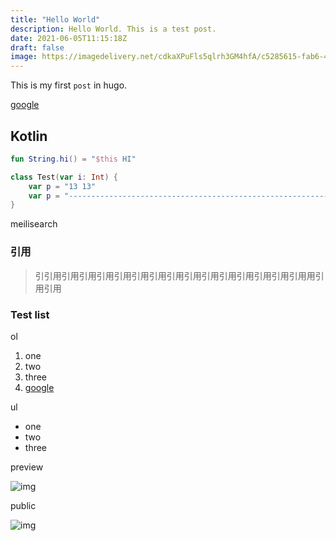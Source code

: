 ```yaml
---
title: "Hello World"
description: Hello World. This is a test post.
date: 2021-06-05T11:15:18Z
draft: false
image: https://imagedelivery.net/cdkaXPuFls5qlrh3GM4hfA/c5285615-fab6-46e7-b548-1528e0be0d00/large
---
```


This is my first `post` in hugo.

[google](google.com)

<!--more-->

## Kotlin

```kotlin
fun String.hi() = "$this HI"

class Test(var i: Int) {
    var p = "13 13"
    var p = "--------------------------------------------------------------------------------------------------"
}
```

meilisearch

### 引用

> 引引用引用引用引用引用引用引用引用引用引用引用引用引用引用引用用引用引用

### Test list

ol

1. one
2. two
3. three
4. [google](google.com)

ul

- one
- two
- three

preview

![img](https://imagedelivery.net/cdkaXPuFls5qlrh3GM4hfA/be2106f3-0557-4e94-803a-9dda63550300/preview)

public

![img](https://imagedelivery.net/cdkaXPuFls5qlrh3GM4hfA/be2106f3-0557-4e94-803a-9dda63550300/public)
